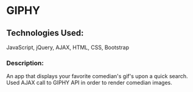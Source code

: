 # GIPHY

## Technologies Used: 

JavaScript, jQuery, AJAX, HTML, CSS, Bootstrap

### Description: 

An app that displays your favorite comedian's gif's upon a quick search. Used AJAX call to GIPHY API in order to render comedian images. 

